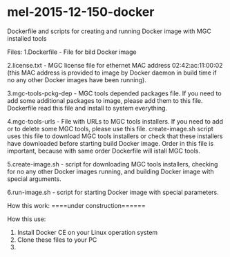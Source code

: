 # mel-2015-12-150-docker
Dockerfile and scripts for creating and running Docker image with MGC installed tools

Files:
1.Dockerfile - File for bild Docker image

2.license.txt - MGC license file for ethernet MAC address 02:42:ac:11:00:02 (this MAC address is provided to image by Docker daemon in build time if no any other Docker images have been running).

3.mgc-tools-pckg-dep - MGC tools depended packages file. If you need to add some additional packages to image, please add them to this file. Dockerfile read this file and install to system everything. 

4.mgc-tools-urls - File with URLs to MGC tools installers. If you need to add or to delete some MGC tools, please use this file. create-image.sh script uses this file to download MGC tools installers or check that these installers have downloaded before starting build Docker image. Order in this file is important, because with same order Dockerfile will istall MGC tools.

5.create-image.sh - script for downloading MGC tools installers, checking for no any other Docker images  running, and building Docker image with special arguments.

6.run-image.sh - script for starting Docker image with special parameters.
 
 How this work:
 ====under construction======
 
 How this use:
 1. Install Docker CE on your Linux operation system
 2. Clone these files to your PC
 3. 
 
 
 
